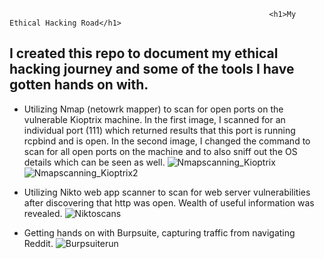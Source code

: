                                                               <h1>My Ethical Hacking Road</h1>

<h2>I created this repo to document my ethical hacking journey and some of the tools I have gotten hands on with.</h2>

- Utilizing Nmap (netowrk mapper) to scan for open ports on the vulnerable Kioptrix machine. In the first image, I scanned for an individual port (111) which returned results that this port is running rcpbind and is open. In the second image, I changed the command to scan for all open ports on the machine and to also sniff out the OS details which can be seen as well.
![Nmapscanning_Kioptrix](https://github.com/chryber/Eth-Hacking/assets/121698544/54a08565-97a7-4aae-9480-add9e0111891)
![Nmapscanning_Kioptrix2](https://github.com/chryber/Eth-Hacking/assets/121698544/6aef606e-c4dd-4692-8a3e-e7c6b5471367)

- Utilizing Nikto web app scanner to scan for web server vulnerabilities after discovering that http was open. Wealth of useful information was revealed.
![Niktoscans](https://github.com/chryber/Eth-Hacking/assets/121698544/f25d5f0f-bb31-4826-9e38-f619a9a06c7c)

- Getting hands on with Burpsuite, capturing traffic from navigating Reddit.
![Burpsuiterun](https://github.com/chryber/Eth-Hacking/assets/121698544/5e8c7be4-8f24-48b2-a6c8-f313560d890e)
